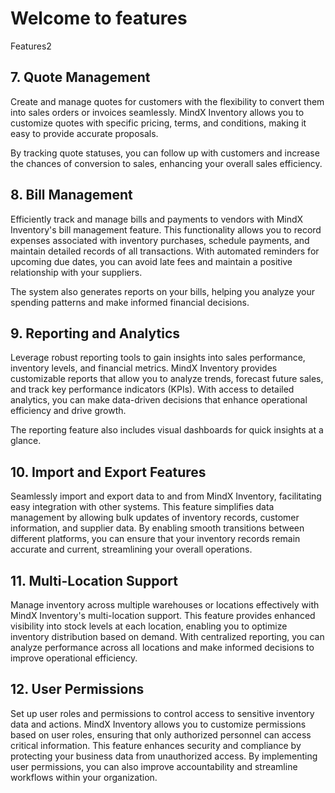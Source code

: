 # Welcome to features

Features2

## **7. Quote Management**

Create and manage quotes for customers with the flexibility to convert them into sales orders or invoices seamlessly. MindX Inventory allows you to customize quotes with specific pricing, terms, and conditions, making it easy to provide accurate proposals.

By tracking quote statuses, you can follow up with customers and increase the chances of conversion to sales, enhancing your overall sales efficiency.

## **8. Bill Management**

Efficiently track and manage bills and payments to vendors with MindX Inventory's bill management feature. This functionality allows you to record expenses associated with inventory purchases, schedule payments, and maintain detailed records of all transactions. With automated reminders for upcoming due dates, you can avoid late fees and maintain a positive relationship with your suppliers.

The system also generates reports on your bills, helping you analyze your spending patterns and make informed financial decisions.

## **9. Reporting and Analytics**

Leverage robust reporting tools to gain insights into sales performance, inventory levels, and financial metrics. MindX Inventory provides customizable reports that allow you to analyze trends, forecast future sales, and track key performance indicators (KPIs). With access to detailed analytics, you can make data-driven decisions that enhance operational efficiency and drive growth.

The reporting feature also includes visual dashboards for quick insights at a glance.

## **10. Import and Export Features**

Seamlessly import and export data to and from MindX Inventory, facilitating easy integration with other systems. This feature simplifies data management by allowing bulk updates of inventory records, customer information, and supplier data. By enabling smooth transitions between different platforms, you can ensure that your inventory records remain accurate and current, streamlining your overall operations.

## **11. Multi-Location Support**

Manage inventory across multiple warehouses or locations effectively with MindX Inventory's multi-location support. This feature provides enhanced visibility into stock levels at each location, enabling you to optimize inventory distribution based on demand. With centralized reporting, you can analyze performance across all locations and make informed decisions to improve operational efficiency.

## **12. User Permissions**

Set up user roles and permissions to control access to sensitive inventory data and actions. MindX Inventory allows you to customize permissions based on user roles, ensuring that only authorized personnel can access critical information. This feature enhances security and compliance by protecting your business data from unauthorized access. By implementing user permissions, you can also improve accountability and streamline workflows within your organization.
